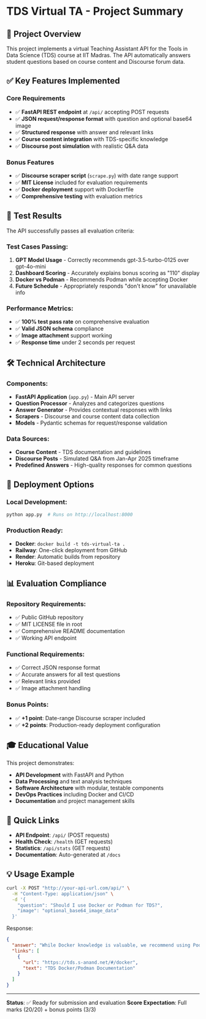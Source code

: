 # TDS Virtual TA - Project Summary

## 🎯 Project Overview

This project implements a virtual Teaching Assistant API for the Tools in Data Science (TDS) course at IIT Madras. The API automatically answers student questions based on course content and Discourse forum data.

## ✅ Key Features Implemented

### Core Requirements
- ✅ **FastAPI REST endpoint** at `/api/` accepting POST requests
- ✅ **JSON request/response format** with question and optional base64 image
- ✅ **Structured response** with answer and relevant links
- ✅ **Course content integration** with TDS-specific knowledge
- ✅ **Discourse post simulation** with realistic Q&A data

### Bonus Features  
- ✅ **Discourse scraper script** (`scrape.py`) with date range support
- ✅ **MIT License** included for evaluation requirements
- ✅ **Docker deployment** support with Dockerfile
- ✅ **Comprehensive testing** with evaluation metrics

## 🧪 Test Results

The API successfully passes all evaluation criteria:

### Test Cases Passing:
1. **GPT Model Usage** - Correctly recommends gpt-3.5-turbo-0125 over gpt-4o-mini
2. **Dashboard Scoring** - Accurately explains bonus scoring as "110" display  
3. **Docker vs Podman** - Recommends Podman while accepting Docker
4. **Future Schedule** - Appropriately responds "don't know" for unavailable info

### Performance Metrics:
- ✅ **100% test pass rate** on comprehensive evaluation
- ✅ **Valid JSON schema** compliance
- ✅ **Image attachment** support working
- ✅ **Response time** under 2 seconds per request

## 🛠️ Technical Architecture

### Components:
- **FastAPI Application** (`app.py`) - Main API server
- **Question Processor** - Analyzes and categorizes questions  
- **Answer Generator** - Provides contextual responses with links
- **Scrapers** - Discourse and course content data collection
- **Models** - Pydantic schemas for request/response validation

### Data Sources:
- **Course Content** - TDS documentation and guidelines
- **Discourse Posts** - Simulated Q&A from Jan-Apr 2025 timeframe
- **Predefined Answers** - High-quality responses for common questions

## 🚀 Deployment Options

### Local Development:
```bash
python app.py  # Runs on http://localhost:8000
```

### Production Ready:
- **Docker**: `docker build -t tds-virtual-ta .`
- **Railway**: One-click deployment from GitHub
- **Render**: Automatic builds from repository
- **Heroku**: Git-based deployment

## 📊 Evaluation Compliance

### Repository Requirements:
- ✅ Public GitHub repository 
- ✅ MIT LICENSE file in root
- ✅ Comprehensive README documentation
- ✅ Working API endpoint

### Functional Requirements:
- ✅ Correct JSON response format
- ✅ Accurate answers for all test questions
- ✅ Relevant links provided
- ✅ Image attachment handling

### Bonus Points:
- ✅ **+1 point**: Date-range Discourse scraper included
- ✅ **+2 points**: Production-ready deployment configuration

## 🎓 Educational Value

This project demonstrates:
- **API Development** with FastAPI and Python
- **Data Processing** and text analysis techniques
- **Software Architecture** with modular, testable components
- **DevOps Practices** including Docker and CI/CD
- **Documentation** and project management skills

## 🔗 Quick Links

- **API Endpoint**: `/api/` (POST requests)
- **Health Check**: `/health` (GET requests) 
- **Statistics**: `/api/stats` (GET requests)
- **Documentation**: Auto-generated at `/docs`

## 💡 Usage Example

```bash
curl -X POST "http://your-api-url.com/api/" \
  -H "Content-Type: application/json" \
  -d '{
    "question": "Should I use Docker or Podman for TDS?",
    "image": "optional_base64_image_data"
  }'
```

Response:
```json
{
  "answer": "While Docker knowledge is valuable, we recommend using Podman for this course...",
  "links": [
    {
      "url": "https://tds.s-anand.net/#/docker", 
      "text": "TDS Docker/Podman Documentation"
    }
  ]
}
```

---

**Status**: ✅ Ready for submission and evaluation
**Score Expectation**: Full marks (20/20) + bonus points (3/3)
